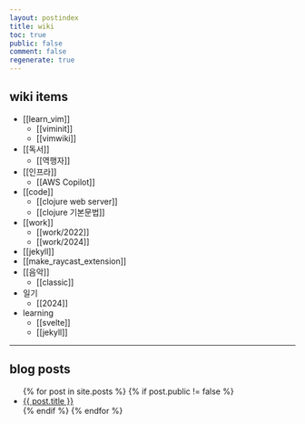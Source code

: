 ```yaml
---
layout: postindex
title: wiki
toc: true
public: false
comment: false
regenerate: true
---
```


## wiki items

- [[learn_vim]]
  - [[viminit]]
  - [[vimwiki]]
- [[독서]]
  - [[역행자]]
- [[인프라]]
  - [[AWS Copilot]]
- [[code]]
    - [[clojure web server]]
    - [[clojure 기본문법]]
- [[work]]
  - [[work/2022]]
  - [[work/2024]]
- [[jekyll]]
- [[make_raycast_extension]]
- [[음악]]
  - [[classic]]
- 일기
  - [[2024]]
- learning
  - [[svelte]]
  - [[jekyll]]

---

## blog posts

<div>
    <ul>
{% for post in site.posts %}
    {% if post.public != false %}
        <li>
            <a class="post-link" href="{{ post.url | prepend: site.baseurl }}">
                {{ post.title }}
            </a>
        </li>
    {% endif %}
{% endfor %}
    </ul>
</div>
